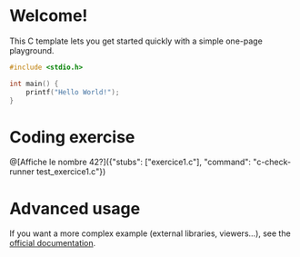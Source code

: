 # Welcome!

This C template lets you get started quickly with a simple one-page playground.

```C runnable
#include <stdio.h>

int main() {
	printf("Hello World!");
}

```

# Coding exercise

@[Affiche le nombre 42?]({"stubs": ["exercice1.c"], "command": "c-check-runner test_exercice1.c"})


# Advanced usage

If you want a more complex example (external libraries, viewers...), see the [official documentation](https://tech.io/playgrounds/408/tech-io-documentation).
